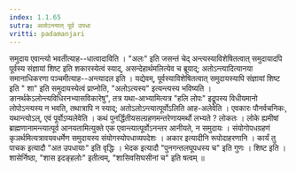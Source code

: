 ```yaml
---
index: 1.1.65
sutra: अलोऽन्त्यात् पूर्व उपधा
vritti: padamanjari
---
```


 समुदाय एवान्त्यो भवतीत्याह--धात्वादाविति । "अलः" इति जसन्तं चेद् अन्त्यस्याविशेषितत्वात् समुदायादपि पूर्वस्य संज्ञायां शिष्ट इति शकारस्येत्वं स्याद्, असन्देहार्थमलित्येव च ब्रूयाद्; अतोऽन्त्यादित्यानया समानाधिकरणा पञ्चमीत्याह--अन्त्यादल इति । यद्येवम्, पूर्वस्याविशेषितत्वात् समुदायस्यापि संज्ञायां शिष्ट इति " शा" इति समुदायस्येत्वं प्राप्नोति, "अलोऽत्यस्य" इत्यन्त्यस्य भविष्यति । ङानर्थकेऽलोन्त्यविधिरनभ्यासविकारेषु", तत्र यथा-आभ्यामित्यत्र "हलि लोपः" इद्रूपस्य विधीयमानो लोपोऽन्त्यस्य न भवति, तथात्रापि न स्याद्; अतोऽलोऽन्त्यात्पूर्वोऽलिति आह-अलेवेति । एवकारः पौनर्वचनिकः, यथान्त्योऽल्, एवं पूर्वोऽप्यलेवेति । कथं पुनर्द्धितीयसल्ग्रहणमन्तरेणायमर्थो लभ्यते ? लोकतः । लोके ह्यमीषां ब्राह्मणानामन्त्यात्पूर्व आनयतामित्युक्ते एक एवान्त्यात्पूर्वोऽनन्तर आनीयते, न समुदायः । संयोगोपधग्रहणं कृञर्थमित्यत्रावयवधर्मेण समुदायस्य संयोगस्योपधाव्यपदेशः । अकार इत्यादीनि रूपोदाहरणानि । कार्यं तु पाचक इत्यादौ "अत उपधायाः" इति वृद्धिः । भेदक इत्यादौ "पुनगन्तलघूपधस्य च" इति गुणः । शिष्ट इति । शासेर्निष्ठा, "शास इदङ्हलोः" इतीत्वम्, "शासिवसिघसीनां च" इति षत्वम् ॥